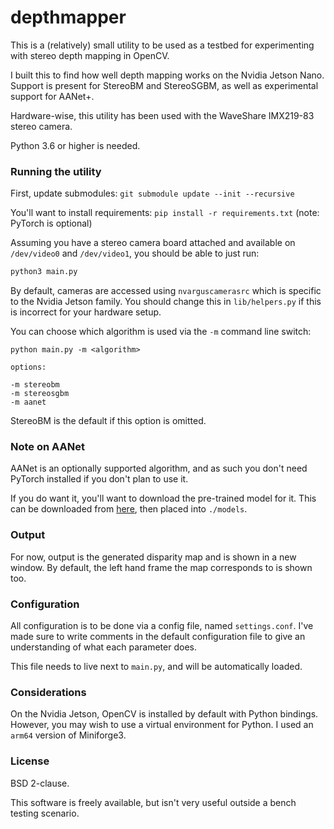 # depthmapper

This is a (relatively) small utility to be used as a testbed for experimenting with stereo depth mapping in OpenCV.

I built this to find how well depth mapping works on the Nvidia Jetson Nano. Support is present for StereoBM and StereoSGBM, as well as experimental support for AANet+. 

Hardware-wise, this utility has been used with the WaveShare IMX219-83 stereo camera.

Python 3.6 or higher is needed.

### Running the utility

First, update submodules: `git submodule update --init --recursive`

You'll want to install requirements: `pip install -r requirements.txt` (note: PyTorch is optional)

Assuming you have a stereo camera board attached and available on `/dev/video0` and `/dev/video1`, you should be able to just run:

```bash
python3 main.py
```

By default, cameras are accessed using `nvarguscamerasrc` which is specific to the Nvidia Jetson family. You should change this in `lib/helpers.py` if this is incorrect for your hardware setup.

You can choose which algorithm is used via the `-m` command line switch:

```
python main.py -m <algorithm>

options:

-m stereobm
-m stereosgbm
-m aanet
```

StereoBM is the default if this option is omitted.

### Note on AANet

AANet is an optionally supported algorithm, and as such you don't need PyTorch installed if you don't plan to use it.

If you do want it, you'll want to download the pre-trained model for it. This can be downloaded from [here](https://github.com/haofeixu/aanet/blob/master/MODEL_ZOO.md), then placed into `./models`.

### Output 

For now, output is the generated disparity map and is shown in a new window. By default, the left hand frame the map corresponds to is shown too.

### Configuration

All configuration is to be done via a config file, named `settings.conf`. I've made sure to write comments in the default configuration file to give an understanding of what each parameter does.

This file needs to live next to `main.py`, and will be automatically loaded.

### Considerations

On the Nvidia Jetson, OpenCV is installed by default with Python bindings. However, you may wish to use a virtual environment for Python. I used an `arm64` version of Miniforge3.

### License

BSD 2-clause.

This software is freely available, but isn't very useful outside a bench testing scenario.
